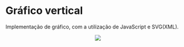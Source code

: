 # Gráfico vertical

Implementação de gráfico, com a utilização de JavaScript e SVG(XML).

<p align="center">
    <img src="https://user-images.githubusercontent.com/53228013/79049533-9c260800-7bfa-11ea-837f-4cc3f6b08efd.png">    
</p>
